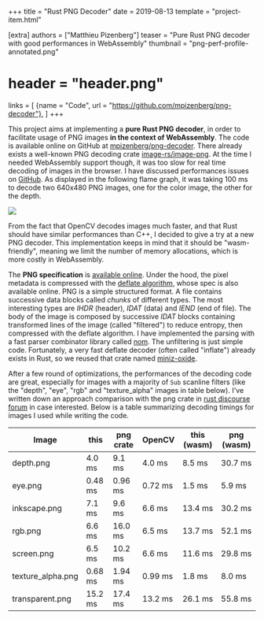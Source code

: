 +++
title = "Rust PNG Decoder"
date = 2019-08-13
template = "project-item.html"

[extra]
authors = ["Matthieu Pizenberg"]
teaser = "Pure Rust PNG decoder with good performances in WebAssembly"
thumbnail = "png-perf-profile-annotated.png"
# header = "header.png"
links = [
    {name = "Code", url = "https://github.com/mpizenberg/png-decoder"},
]
+++

This project aims at implementing a **pure Rust PNG decoder**,
in order to facilitate usage of PNG images **in the context of WebAssembly**.
The code is available online on GitHub at [mpizenberg/png-decoder][png-decoder].
There already exists a well-known PNG decoding crate [image-rs/image-png][png].
At the time I needed WebAssembly support though,
it was too slow for real time decoding of images in the browser.
I have discussed performances issues on [GitHub][gh-issue].
As displayed in the following flame graph,
it was taking 100 ms to decode two 640x480 PNG images,
one for the color image, the other for the depth.

![](png-perf-profile-annotated.png)

From the fact that OpenCV decodes images much faster,
and that Rust should have similar performances than C++,
I decided to give a try at a new PNG decoder.
This implementation keeps in mind that it should be "wasm-friendly",
meaning we limit the number of memory allocations, which is more costly in WebAssembly.

The **PNG specification** is [available online][png-spec].
Under the hood, the pixel metadata is compressed with
the [deflate algorithm][deflate], whose spec is also available online.
PNG is a simple structured format.
A file contains successive data blocks called _chunks_ of different types.
The most interesting types are _IHDR_ (header), _IDAT_ (data) and _IEND_ (end of file).
The body of the image is composed by successive _IDAT_ blocks containing
transformed lines of the image (called "filtered") to reduce entropy,
then compressed with the deflate algorithm.
I have implemented the parsing with a fast parser combinator library called [nom][nom].
The unfiltering is just simple code.
Fortunately, a very fast deflate decoder (often called "inflate") already exists in Rust,
so we reused that crate named [miniz-oxide][miniz-oxide].

After a few round of optimizations,
the performances of the decoding code are great,
especially for images with a majority of `Sub` scanline filters
(like the "depth", "eye", "rgb" and "texture_alpha" images in table below).
I've written down an approach comparison with the png crate in
[rust discourse forum][png-compare] in case interested.
Below is a table summarizing decoding timings for images I used while writing the code.

| Image             | this    | png crate | OpenCV  | this (wasm) | png (wasm) |
|-------------------|---------|-----------|---------|-------------|------------|
| depth.png         | 4.0 ms  | 9.1 ms    | 4.0 ms  | 8.5 ms      | 30.7 ms    |
| eye.png           | 0.48 ms | 0.96 ms   | 0.72 ms | 1.5 ms      | 5.9 ms     |
| inkscape.png      | 7.1 ms  | 9.6 ms    | 6.6 ms  | 13.4 ms     | 30.2 ms    |
| rgb.png           | 6.6 ms  | 16.0 ms   | 6.5 ms  | 13.7 ms     | 52.1 ms    |
| screen.png        | 6.5 ms  | 10.2 ms   | 6.6 ms  | 11.6 ms     | 29.8 ms    |
| texture_alpha.png | 0.68 ms | 1.94 ms   | 0.99 ms | 1.8 ms      | 8.0 ms     |
| transparent.png   | 15.2 ms | 17.4 ms   | 13.2 ms | 26.1 ms     | 55.8 ms    |

[png-decoder]: https://github.com/mpizenberg/png-decoder
[png]: https://github.com/image-rs/image-png
[gh-issue]: https://github.com/image-rs/image-png/issues/114
[png-spec]: http://www.libpng.org/pub/png/spec/1.2/png-1.2-pdg.html
[deflate]: https://tools.ietf.org/html/rfc1951
[miniz-oxide]: https://github.com/Frommi/miniz_oxide
[nom]: https://github.com/Geal/nom
[png-compare]: https://users.rust-lang.org/t/new-rust-png-decoding-library/30952
